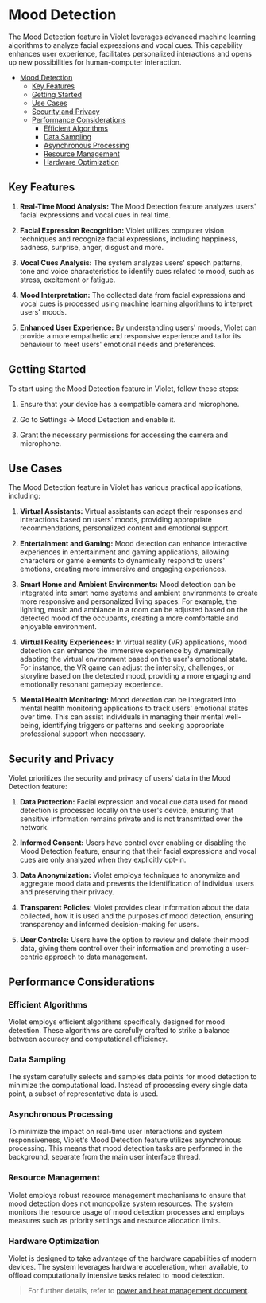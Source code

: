 # Mood Detection
The Mood Detection feature in Violet leverages advanced machine learning
algorithms to analyze facial expressions and vocal cues. This capability enhances user
experience, facilitates personalized interactions and opens up new possibilities for
human-computer interaction.

- [Mood Detection](#mood-detection)
  - [Key Features](#key-features)
  - [Getting Started](#getting-started)
  - [Use Cases](#use-cases)
  - [Security and Privacy](#security-and-privacy)
  - [Performance Considerations](#performance-considerations)
    - [Efficient Algorithms](#efficient-algorithms)
    - [Data Sampling](#data-sampling)
    - [Asynchronous Processing](#asynchronous-processing)
    - [Resource Management](#resource-management)
    - [Hardware Optimization](#hardware-optimization)

## Key Features
1. **Real-Time Mood Analysis:** The Mood Detection feature analyzes users' facial expressions and vocal cues in real time.
   
2. **Facial Expression Recognition:** Violet utilizes computer vision techniques and recognize facial expressions, including happiness, sadness, surprise, anger, disgust and more.
   
3. **Vocal Cues Analysis:** The system analyzes users' speech patterns, tone and voice characteristics to identify cues related to mood, such as stress, excitement or fatigue.
   
4. **Mood Interpretation:** The collected data from facial expressions and vocal cues is processed using machine learning algorithms to interpret users' moods.

5. **Enhanced User Experience:** By understanding users' moods, Violet can provide a more empathetic and responsive experience and tailor its behaviour to meet users' emotional needs and preferences.

## Getting Started
To start using the Mood Detection feature in Violet, follow these steps:

1. Ensure that your device has a compatible camera and microphone.
   
2. Go to Settings -> Mood Detection and enable it.
   
3. Grant the necessary permissions for accessing the camera and microphone.

## Use Cases
The Mood Detection feature in Violet has various practical applications, including:

1. **Virtual Assistants:** Virtual assistants can adapt their responses and interactions based on users' moods, providing appropriate recommendations, personalized content and emotional support.

2. **Entertainment and Gaming:** Mood detection can enhance interactive experiences in entertainment and gaming applications, allowing characters or game elements to dynamically respond to users' emotions, creating more immersive and engaging experiences.

3. **Smart Home and Ambient Environments:** Mood detection can be integrated into smart home systems and ambient environments to create more responsive and personalized living spaces. For example, the lighting, music and ambiance in a room can be adjusted based on the detected mood of the occupants, creating a more comfortable and enjoyable environment.

4. **Virtual Reality Experiences:** In virtual reality (VR) applications, mood detection can enhance the immersive experience by dynamically adapting the virtual environment based on the user's emotional state. For instance, the VR game can adjust the intensity, challenges, or storyline based on the detected mood, providing a more engaging and emotionally resonant gameplay experience.

5. **Mental Health Monitoring:** Mood detection can be integrated into mental health monitoring applications to track users' emotional states over time. This can assist individuals in managing their mental well-being, identifying triggers or patterns and seeking appropriate professional support when necessary.

## Security and Privacy
Violet prioritizes the security and privacy of users' data in the Mood Detection feature:

1. **Data Protection:** Facial expression and vocal cue data used for mood detection is processed locally on the user's device, ensuring that sensitive information remains private and is not transmitted over the network.
   
2. **Informed Consent:** Users have control over enabling or disabling the Mood Detection feature, ensuring that their facial expressions and vocal cues are only analyzed when they explicitly opt-in.
   
3. **Data Anonymization:** Violet employs techniques to anonymize and aggregate mood data and prevents the identification of individual users and preserving their privacy.
   
4. **Transparent Policies:** Violet provides clear information about the data collected, how it is used and the purposes of mood detection, ensuring transparency and informed decision-making for users.
   
5. **User Controls:** Users have the option to review and delete their mood data, giving them control over their information and promoting a user-centric approach to data management.

## Performance Considerations
### Efficient Algorithms
Violet employs efficient algorithms specifically designed for mood detection. These
algorithms are carefully crafted to strike a balance between accuracy and computational
efficiency.

### Data Sampling
The system carefully selects and samples data points for mood detection to minimize the
computational load. Instead of processing every single data point, a subset of
representative data is used.

### Asynchronous Processing
To minimize the impact on real-time user interactions and system responsiveness, Violet's
Mood Detection feature utilizes asynchronous processing. This means that mood detection
tasks are performed in the background, separate from the main user interface thread.

### Resource Management
Violet employs robust resource management mechanisms to ensure that mood detection does
not monopolize system resources. The system monitors the resource usage of mood detection
processes and employs measures such as priority settings and resource allocation limits.

### Hardware Optimization
Violet is designed to take advantage of the hardware capabilities of modern devices. The
system leverages hardware acceleration, when available, to offload computationally
intensive tasks related to mood detection.

> For further details, refer to [power and heat management document](./power-and-heat.md).